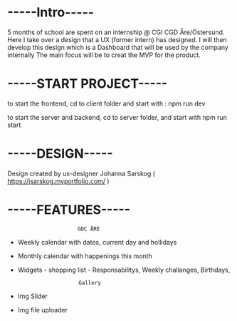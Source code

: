 #                   -----Intro-----
5 months of school are spent on an internship @ CGI CGD Åre/Östersund. Here I take over a design that a UX (former intern) has designed.
I will then develop this design which is a Dashboard that will be used by the company internally
The main focus will be to creat the MVP for the product.

#                -----START PROJECT-----
to start the frontend, cd to client folder and start with : npm run dev

to start the server and backend, cd to server folder, and start with npm run start

#                   -----DESIGN-----
Design created by ux-designer Johanna Sarskog ( https://jsarskog.myportfolio.com/ )

#                -----FEATURES-----
                          GDC ÅRE

- Weekly calendar with dates, current day and hollidays
- Monthly calendar with happenings this month
- Widgets - shopping list - Responsabilitys, Weekly challanges, Birthdays,

                         Gallery

- Img Slider
- Img file uploader
